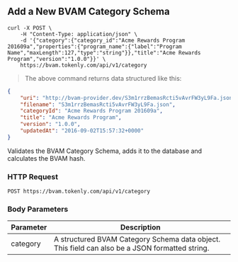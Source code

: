 ## Add a New BVAM Category Schema


```shell
curl -X POST \
    -H "Content-Type: application/json" \
    -d '{"category":{"category_id":"Acme Rewards Program 201609a","properties":{"program_name":{"label":"Program Name","maxLength":127,"type":"string"}},"title":"Acme Rewards Program","version":"1.0.0"}}' \
    https://bvam.tokenly.com/api/v1/category
```



> The above command returns data structured like this:

```json
{
    "uri": "http://bvam-provider.dev/S3m1rrzBemasRcti5vAvrFW3yL9Fa.json",
    "filename": "S3m1rrzBemasRcti5vAvrFW3yL9Fa.json",
    "categoryId": "Acme Rewards Program 201609a",
    "title": "Acme Rewards Program",
    "version": "1.0.0",
    "updatedAt": "2016-09-02T15:57:32+0000"
}
```

Validates the BVAM Category Schema, adds it to the database and calculates the BVAM hash.


### HTTP Request

`POST https://bvam.tokenly.com/api/v1/category`


### Body Parameters

Parameter | Description
--------- | -----------
category  | A structured BVAM Category Schema data object.  This field can also be a JSON formatted string.
